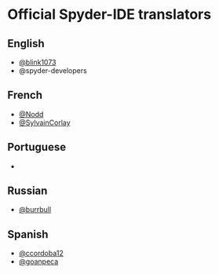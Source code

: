 # Official Spyder-IDE translators

## English
- [@blink1073](https://github.com/blink1073)
- @spyder-developers

## French
- [@Nodd](https://github.com/nodd)
- [@SylvainCorlay](https://github.com/SylvainCorlay)

## Portuguese
- []()

## Russian
- [@burrbull](https://github.com/burrbull)

## Spanish
- [@ccordoba12](https://github.com/ccordoba12)
- [@goanpeca](https://github.com/goanpeca) 

